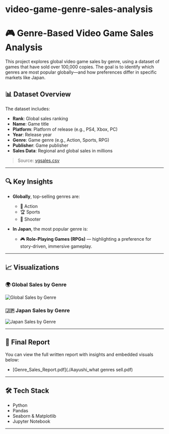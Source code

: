# video-game-genre-sales-analysis

# 🎮 Genre-Based Video Game Sales Analysis

This project explores global video game sales by genre, using a dataset of games that have sold over 100,000 copies. The goal is to identify which genres are most popular globally—and how preferences differ in specific markets like Japan.

## 📊 Dataset Overview

The dataset includes:
- **Rank**: Global sales ranking
- **Name**: Game title
- **Platform**: Platform of release (e.g., PS4, Xbox, PC)
- **Year**: Release year
- **Genre**: Game genre (e.g., Action, Sports, RPG)
- **Publisher**: Game publisher
- **Sales Data**: Regional and global sales in millions

> Source: [vgsales.csv](./vgsales.csv)

---

## 🔍 Key Insights

- **Globally**, top-selling genres are:
  - 🎯 Action
  - 🏆 Sports
  - 🔫 Shooter

- **In Japan**, the most popular genre is:
  - 🎮 **Role-Playing Games (RPGs)** — highlighting a preference for story-driven, immersive gameplay.

---

## 📈 Visualizations

### 🌍 Global Sales by Genre  
![Global Sales by Genre](./visuals/global_sales_by_genre.png)

### 🇯🇵 Japan Sales by Genre  
![Japan Sales by Genre](./visuals/japan_sales_by_genre.png)

---

## 📄 Final Report

You can view the full written report with insights and embedded visuals below:

- [Genre_Sales_Report.pdf](./Aayushi_what genres sell.pdf)

---

## 🛠️ Tech Stack

- Python
- Pandas
- Seaborn & Matplotlib
- Jupyter Notebook

---

